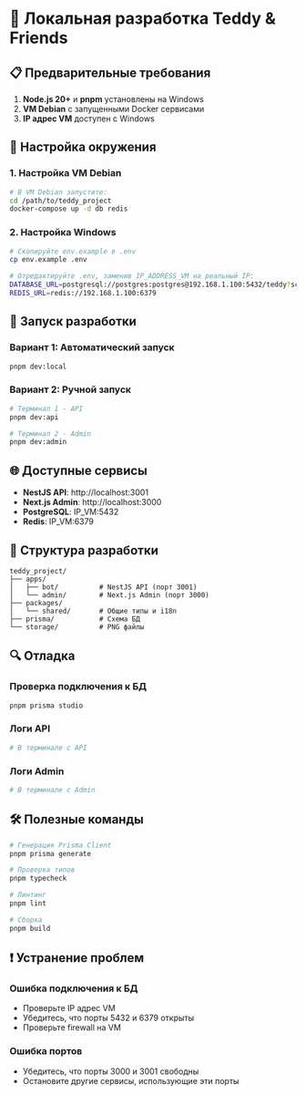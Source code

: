 # 🚀 Локальная разработка Teddy & Friends

## 📋 Предварительные требования

1. **Node.js 20+** и **pnpm** установлены на Windows
2. **VM Debian** с запущенными Docker сервисами
3. **IP адрес VM** доступен с Windows

## 🔧 Настройка окружения

### 1. Настройка VM Debian

```bash
# В VM Debian запустите:
cd /path/to/teddy_project
docker-compose up -d db redis
```

### 2. Настройка Windows

```bash
# Скопируйте env.example в .env
cp env.example .env

# Отредактируйте .env, заменив IP_ADDRESS_VM на реальный IP:
DATABASE_URL=postgresql://postgres:postgres@192.168.1.100:5432/teddy?schema=public
REDIS_URL=redis://192.168.1.100:6379
```

## 🚀 Запуск разработки

### Вариант 1: Автоматический запуск
```bash
pnpm dev:local
```

### Вариант 2: Ручной запуск
```bash
# Терминал 1 - API
pnpm dev:api

# Терминал 2 - Admin
pnpm dev:admin
```

## 🌐 Доступные сервисы

- **NestJS API**: http://localhost:3001
- **Next.js Admin**: http://localhost:3000
- **PostgreSQL**: IP_VM:5432
- **Redis**: IP_VM:6379

## 📁 Структура разработки

```
teddy_project/
├── apps/
│   ├── bot/          # NestJS API (порт 3001)
│   └── admin/        # Next.js Admin (порт 3000)
├── packages/
│   └── shared/       # Общие типы и i18n
├── prisma/           # Схема БД
└── storage/          # PNG файлы
```

## 🔍 Отладка

### Проверка подключения к БД
```bash
pnpm prisma studio
```

### Логи API
```bash
# В терминале с API
```

### Логи Admin
```bash
# В терминале с Admin
```

## 🛠️ Полезные команды

```bash
# Генерация Prisma Client
pnpm prisma generate

# Проверка типов
pnpm typecheck

# Линтинг
pnpm lint

# Сборка
pnpm build
```

## ❗ Устранение проблем

### Ошибка подключения к БД
- Проверьте IP адрес VM
- Убедитесь, что порты 5432 и 6379 открыты
- Проверьте firewall на VM

### Ошибка портов
- Убедитесь, что порты 3000 и 3001 свободны
- Остановите другие сервисы, использующие эти порты
